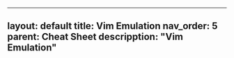 ---
layout: default
title: Vim Emulation
nav_order: 5
parent: Cheat Sheet
descripption: "Vim Emulation"
--
